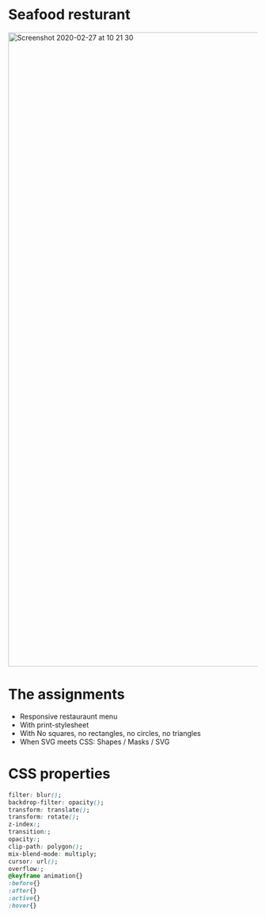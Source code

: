 # Seafood resturant
<img width="1278" alt="Screenshot 2020-02-27 at 10 21 30" src="https://user-images.githubusercontent.com/45425087/75430042-07699280-594b-11ea-8db8-4bedfca9f784.png">

# The assignments

* Responsive restauraunt menu
* With print-stylesheet
* With No squares, no rectangles, no circles, no triangles
* When SVG meets CSS: Shapes / Masks / SVG

# CSS properties
``` css
filter: blur();
backdrop-filter: opacity();
transform: translate();
transform: rotate();
z-index:;
transition:;
opacity:;
clip-path: polygon();
mix-blend-mode: multiply;
cursor: url();
overflow:;
@keyframe animation{}
:before{}
:after{}
:active{}
:hover{}
```
